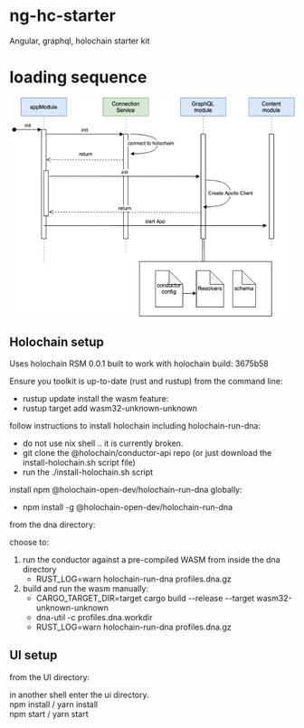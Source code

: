 # ng-hc-starter

Angular, graphql, holochain starter kit

# loading sequence
![image](angular_seq.png)

## Holochain setup

Uses holochain RSM 0.0.1 
built to work with holochain build: 3675b58

Ensure you toolkit is up-to-date (rust and rustup)
from the command line:
  - rustup update
install the wasm feature:
  - rustup target add wasm32-unknown-unknown

follow instructions to install holochain including holochain-run-dna:
  - do not use nix shell .. it is currently broken.
  - git clone the @holochain/conductor-api repo (or just download the install-holochain.sh script file)
  - run the ./install-holochain.sh script

install npm @holochain-open-dev/holochain-run-dna globally:
  - npm install -g @holochain-open-dev/holochain-run-dna 

from the dna directory:

choose to:
1. run the conductor against a pre-compiled WASM from inside the dna directory 
    -  RUST_LOG=warn holochain-run-dna profiles.dna.gz
2. build and run the wasm manually:
    -  CARGO_TARGET_DIR=target cargo build --release --target wasm32-unknown-unknown
    -  dna-util -c profiles.dna.workdir
    -  RUST_LOG=warn holochain-run-dna profiles.dna.gz


## UI setup

from the UI directory:

in another shell enter the ui directory.  
npm install / yarn install  
npm start / yarn start  

